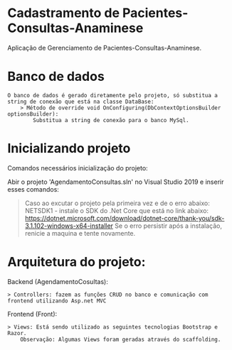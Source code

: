# Cadastramento de Pacientes-Consultas-Anaminese

Aplicação de Gerenciamento de Pacientes-Consultas-Anaminese.


# Banco de dados
	O banco de dados é gerado diretamente pelo projeto, só substitua a string de conexão que está na classe DataBase:
		> Método de override void OnConfiguring(DbContextOptionsBuilder optionsBuilder):
			Substitua a string de conexão para o banco MySql.
		


# Inicializando projeto

Comandos necessários inicialização do projeto:

Abir o projeto 'AgendamentoConsultas.sln' no Visual Studio 2019 e inserir esses comandos:  
  
  > Caso ao excutar o projeto pela primeira vez e de o erro abaixo: 
	NETSDK1 - instale o SDK do .Net Core que está no link abaixo:
	https://dotnet.microsoft.com/download/dotnet-core/thank-you/sdk-3.1.102-windows-x64-installer
	Se o erro persistir após a instalação, renicie a maquina e tente novamente.



# Arquitetura do projeto:

Backend (AgendamentoCosultas):
	
	> Controllers: fazem as funções CRUD no banco e comunicação com frontend utilizando Asp.net MVC
	
	


Frontend (Front):
	
	> Views: Está sendo utilizado as seguintes tecnologias Bootstrap e Razor.
		Observação: Algumas Views foram geradas através do scaffolding.	
	
	
